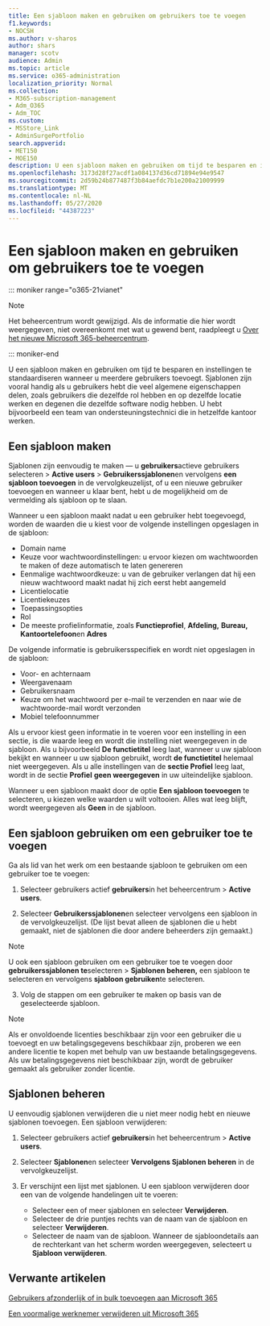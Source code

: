 ```yaml
---
title: Een sjabloon maken en gebruiken om gebruikers toe te voegen
f1.keywords:
- NOCSH
ms.author: v-sharos
author: shars
manager: scotv
audience: Admin
ms.topic: article
ms.service: o365-administration
localization_priority: Normal
ms.collection:
- M365-subscription-management
- Adm_O365
- Adm_TOC
ms.custom:
- MSStore_Link
- AdminSurgePortfolio
search.appverid:
- MET150
- MOE150
description: U een sjabloon maken en gebruiken om tijd te besparen en instellingen te standaardiseren wanneer u meerdere gebruikers toevoegt.
ms.openlocfilehash: 3173d28f27acdf1a084137d36cd71894e94e9547
ms.sourcegitcommit: 2d59b24b877487f3b84aefdc7b1e200a21009999
ms.translationtype: MT
ms.contentlocale: nl-NL
ms.lasthandoff: 05/27/2020
ms.locfileid: "44387223"
---
```

# <a name="create-and-use-a-template-to-add-users"></a>Een sjabloon maken en gebruiken om gebruikers toe te voegen

::: moniker range="o365-21vianet"

> [!NOTE]
> Het beheercentrum wordt gewijzigd. Als de informatie die hier wordt weergegeven, niet overeenkomt met wat u gewend bent, raadpleegt u [Over het nieuwe Microsoft 365-beheercentrum](https://docs.microsoft.com/microsoft-365/admin/microsoft-365-admin-center-preview?view=o365-21vianet).

::: moniker-end

U een sjabloon maken en gebruiken om tijd te besparen en instellingen te standaardiseren wanneer u meerdere gebruikers toevoegt. Sjablonen zijn vooral handig als u gebruikers hebt die veel algemene eigenschappen delen, zoals gebruikers die dezelfde rol hebben en op dezelfde locatie werken en degenen die dezelfde software nodig hebben. U hebt bijvoorbeeld een team van ondersteuningstechnici die in hetzelfde kantoor werken.  

## <a name="create-a-template"></a>Een sjabloon maken

Sjablonen zijn eenvoudig te maken &mdash; u **gebruikers**actieve gebruikers selecteren  >  **Active users**  >  **Gebruikerssjablonen**en vervolgens **een sjabloon toevoegen** in de vervolgkeuzelijst, of u een nieuwe gebruiker toevoegen en wanneer u klaar bent, hebt u de mogelijkheid om de vermelding als sjabloon op te slaan.

Wanneer u een sjabloon maakt nadat u een gebruiker hebt toegevoegd, worden de waarden die u kiest voor de volgende instellingen opgeslagen in de sjabloon:

- Domain name
- Keuze voor wachtwoordinstellingen: u ervoor kiezen om wachtwoorden te maken of deze automatisch te laten genereren
- Eenmalige wachtwoordkeuze: u van de gebruiker verlangen dat hij een nieuw wachtwoord maakt nadat hij zich eerst hebt aangemeld
- Licentielocatie
- Licentiekeuzes
- Toepassingsopties
- Rol
- De meeste profielinformatie, zoals **Functieprofiel**, **Afdeling,** **Bureau,** **Kantoortelefoon**en **Adres** 

De volgende informatie is gebruikersspecifiek en wordt niet opgeslagen in de sjabloon:

- Voor- en achternaam
- Weergavenaam
- Gebruikersnaam
- Keuze om het wachtwoord per e-mail te verzenden en naar wie de wachtwoorde-mail wordt verzonden
- Mobiel telefoonnummer

Als u ervoor kiest geen informatie in te voeren voor een instelling in een sectie, is die waarde leeg en wordt die instelling niet weergegeven in de sjabloon. Als u bijvoorbeeld **De functietitel** leeg laat, wanneer u uw sjabloon bekijkt en wanneer u uw sjabloon gebruikt, wordt **de functietitel** helemaal niet weergegeven. Als u alle instellingen van de **sectie Profiel** leeg laat, wordt in de sectie **Profiel** **geen weergegeven** in uw uiteindelijke sjabloon.

Wanneer u een sjabloon maakt door de optie **Een sjabloon toevoegen** te selecteren, u kiezen welke waarden u wilt voltooien. Alles wat leeg blijft, wordt weergegeven als **Geen** in de sjabloon.

## <a name="use-a-template-to-add-a-user"></a>Een sjabloon gebruiken om een gebruiker toe te voegen

Ga als lid van het werk om een bestaande sjabloon te gebruiken om een gebruiker toe te voegen:

1. Selecteer gebruikers actief **gebruikers**in het beheercentrum  >  **Active users**.

2. Selecteer **Gebruikerssjablonen**en selecteer vervolgens een sjabloon in de vervolgkeuzelijst. (De lijst bevat alleen de sjablonen die u hebt gemaakt, niet de sjablonen die door andere beheerders zijn gemaakt.)

 > [!NOTE]
 > U ook een sjabloon gebruiken om een gebruiker toe te voegen door **gebruikerssjablonen te**selecteren  >  **Sjablonen beheren,** een sjabloon te selecteren en vervolgens **sjabloon gebruiken**te selecteren.

3. Volg de stappen om een gebruiker te maken op basis van de geselecteerde sjabloon.

> [!NOTE]
> Als er onvoldoende licenties beschikbaar zijn voor een gebruiker die u toevoegt en uw betalingsgegevens beschikbaar zijn, proberen we een andere licentie te kopen met behulp van uw bestaande betalingsgegevens. Als uw betalingsgegevens niet beschikbaar zijn, wordt de gebruiker gemaakt als gebruiker zonder licentie.

## <a name="manage-templates"></a>Sjablonen beheren

U eenvoudig sjablonen verwijderen die u niet meer nodig hebt en nieuwe sjablonen toevoegen. Een sjabloon verwijderen:

1. Selecteer gebruikers actief **gebruikers**in het beheercentrum  >  **Active users**.

2. Selecteer **Sjablonen**en selecteer **Vervolgens Sjablonen beheren** in de vervolgkeuzelijst.

3. Er verschijnt een lijst met sjablonen. U een sjabloon verwijderen door een van de volgende handelingen uit te voeren:
    - Selecteer een of meer sjablonen en selecteer **Verwijderen**. 
    - Selecteer de drie puntjes rechts van de naam van de sjabloon en selecteer **Verwijderen**.
    - Selecteer de naam van de sjabloon. Wanneer de sjabloondetails aan de rechterkant van het scherm worden weergegeven, selecteert u **Sjabloon verwijderen**.

## <a name="related-articles"></a>Verwante artikelen

[Gebruikers afzonderlijk of in bulk toevoegen aan Microsoft 365](add-users.md)

[Een voormalige werknemer verwijderen uit Microsoft 365](remove-former-employee.md)
  
